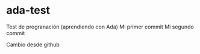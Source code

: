 # ada-test
Test de progranación (aprendiendo con Ada)
Mi primer commit
Mi segundo commit


Cambio desde github
